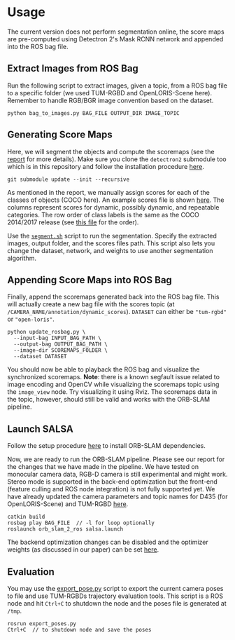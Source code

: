# Usage

The current version does not perform segmentation online, the score maps are pre-computed using Detectron 2's Mask RCNN network and appended into the ROS bag file.

## Extract Images from ROS Bag

Run the following script to extract images, given a topic, from a ROS bag file to a specific folder (we used TUM-RGBD and OpenLORIS-Scene here). Remember to handle RGB/BGR image convention based on the dataset.

```
python bag_to_images.py BAG_FILE OUTPUT_DIR IMAGE_TOPIC
```

## Generating Score Maps

Here, we will segment the objects and compute the scoremaps (see the [report](../docs/report.pdf) for more details). Make sure you clone the `detectron2` submodule too which is in this repository and follow the installation procedure [here](https://github.com/heethesh/detectron2/blob/8e67751ccc666ef3f5845222b707d37365a6ec19/INSTALL.md).

```
git submodule update --init --recursive
```

As mentioned in the report, we manually assign scores for each of the classes of objects (COCO here). An example scores file is shown [here](../data/scores.tsv). The columns represent scores for dynamic, possibly dynamic, and repeatable categories. The row order of class labels is the same as the COCO 2014/2017 release (see [this file](https://github.com/amikelive/coco-labels/blob/master/coco-labels-2014_2017.txt) for the order).

Use the [`segment.sh`](https://github.com/heethesh/detectron2/blob/8e67751ccc666ef3f5845222b707d37365a6ec19/demo/segment.sh) script to run the segmentation. Specify the extracted images, output folder, and the scores files path. This script also lets you change the dataset, network, and weights to use another segmentation algorithm.

## Appending Score Maps into ROS Bag

Finally, append the scoremaps generated back into the ROS bag file. This will actually create a new bag file with the scores topic (at `/CAMERA_NAME/annotation/dynamic_scores`). `DATASET` can either be `"tum-rgbd"` or `"open-loris"`.

```
python update_rosbag.py \
  --input-bag INPUT_BAG_PATH \
  --output-bag OUTPUT_BAG_PATH \
  --image-dir SCOREMAPS_FOLDER \
  --dataset DATASET
```

You should now be able to playback the ROS bag and visualize the synchronized scoremaps. **Note**: there is a known segfault issue related to image encoding and OpenCV while visualizing the scoremaps topic using the `image_view` node. Try visualizing it using Rviz. The scoremaps data in the topic, however, should still be valid and works with the ORB-SLAM pipeline.

## Launch SALSA

Follow the setup procedure [here](https://github.com/appliedAI-Initiative/orb_slam_2_ros#2-building-orb_slam2_ros) to install ORB-SLAM dependencies.

Now, we are ready to run the ORB-SLAM pipeline. Please see our report for the changes that we have made in the pipeline. We have tested on monocular camera data, RGB-D camera is still experimental and might work. Stereo mode is supported in the back-end optimization but the front-end (feature culling and ROS node integration) is not fully supported yet. We have already updated the camera parameters and topic names for D435 (for OpenLORIS-Scene) and TUM-RGBD [here](https://github.com/heethesh/SALSA-Semantic-Assisted-SLAM/tree/master/orb_slam_2_ros/ros/launch).

```
catkin build
rosbag play BAG_FILE  // -l for loop optionally
roslaunch orb_slam_2_ros salsa.launch
```

The backend optimization changes can be disabled and the optimizer weights (as discussed in our paper) can be set [here](https://github.com/heethesh/SALSA-Semantic-Assisted-SLAM/blob/master/orb_slam_2_ros/orb_slam2/src/Optimizer.cc#L41).

## Evaluation

You may use the [export_pose.py](../scripts/export_pose.py) script to export the current camera poses to file and use TUM-RGBDs trajectory evaluation tools. This script is a ROS node and hit `Ctrl+C` to shutdown the node and the poses file is generated at `/tmp`.

```
rosrun export_poses.py
Ctrl+C  // to shutdown node and save the poses
```
